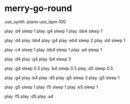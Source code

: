 # merry-go-round
use_synth :piano
use_bpm 100

play :d4
sleep 1
play :g4
sleep 1
play :bb4
sleep 1

play :d4
play :bb4
play :g4
play :eb4
sleep 2
play :d4
sleep 1

play :c4
sleep 1
play :bb4
sleep 1
play :a4
sleep 1

play :d4
play :g4
play :b4
sleep 3

play :g4
sleep 0.5
play :b4
sleep 0.5
play :d5
sleep 0.5

play :g4
play :b4
play :d5
play :g5
sleep 3
play :g5
sleep 1

play :g5
sleep 1
play :f5
sleep 1
play :e5
sleep 1

play :f5
play :d5
play :a4
